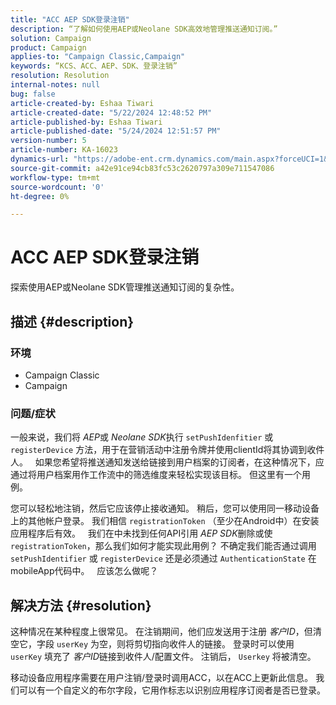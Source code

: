 ```yaml
---
title: "ACC AEP SDK登录注销"
description: “了解如何使用AEP或Neolane SDK高效地管理推送通知订阅。”
solution: Campaign
product: Campaign
applies-to: "Campaign Classic,Campaign"
keywords: “KCS、ACC、AEP、SDK、登录注销”
resolution: Resolution
internal-notes: null
bug: false
article-created-by: Eshaa Tiwari
article-created-date: "5/22/2024 12:48:52 PM"
article-published-by: Eshaa Tiwari
article-published-date: "5/24/2024 12:51:57 PM"
version-number: 5
article-number: KA-16023
dynamics-url: "https://adobe-ent.crm.dynamics.com/main.aspx?forceUCI=1&pagetype=entityrecord&etn=knowledgearticle&id=33644fa3-3918-ef11-9f8a-6045bd006793"
source-git-commit: a42e91ce94cb83fc53c2620797a309e711547086
workflow-type: tm+mt
source-wordcount: '0'
ht-degree: 0%

---
```


# ACC AEP SDK登录注销


探索使用AEP或Neolane SDK管理推送通知订阅的复杂性。

## 描述 {#description}


### <b>环境</b>

- Campaign Classic
- Campaign


### <b>问题/症状</b>

一般来说，我们将 *AEP*&#x200B;或 *Neolane SDK*&#x200B;执行 `setPushIdenfitier` 或 `registerDevice` 方法，用于在营销活动中注册令牌并使用clientId将其协调到收件人。
 
如果您希望将推送通知发送给链接到用户档案的订阅者，在这种情况下，应通过将用户档案用作工作流中的筛选维度来轻松实现该目标。 但这里有一个用例。

您可以轻松地注销，然后它应该停止接收通知。 稍后，您可以使用同一移动设备上的其他帐户登录。 我们相信 `registrationToken` （至少在Android中）在安装应用程序后有效。
 
我们在中未找到任何API引用 *AEP SDK*&#x200B;删除或使 `registrationToken`，那么我们如何才能实现此用例？ 不确定我们能否通过调用 `setPushIdentifier` 或 `registerDevice` 还是必须通过 `AuthenticationState` 在mobileApp代码中。
 
应该怎么做呢？


## 解决方法 {#resolution}


这种情况在某种程度上很常见。 在注销期间，他们应发送用于注册 *客户ID*，但清空它，字段 `userKey` 为空，则将剪切指向收件人的链接。 登录时可以使用 `userKey` 填充了 *客户ID*&#x200B;链接到收件人/配置文件。 注销后， `Userkey` 将被清空。

移动设备应用程序需要在用户注销/登录时调用ACC，以在ACC上更新此信息。 我们可以有一个自定义的布尔字段，它用作标志以识别应用程序订阅者是否已登录。

